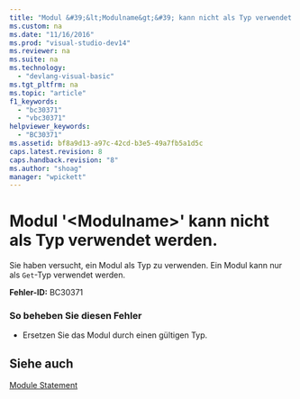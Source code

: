 ```yaml
---
title: "Modul &#39;&lt;Modulname&gt;&#39; kann nicht als Typ verwendet werden."
ms.custom: na
ms.date: "11/16/2016"
ms.prod: "visual-studio-dev14"
ms.reviewer: na
ms.suite: na
ms.technology: 
  - "devlang-visual-basic"
ms.tgt_pltfrm: na
ms.topic: "article"
f1_keywords: 
  - "bc30371"
  - "vbc30371"
helpviewer_keywords: 
  - "BC30371"
ms.assetid: bf8a9d13-a97c-42cd-b3e5-49a7fb5a1d5c
caps.latest.revision: 8
caps.handback.revision: "8"
ms.author: "shoag"
manager: "wpickett"
---
```

# Modul &#39;&lt;Modulname&gt;&#39; kann nicht als Typ verwendet werden.
Sie haben versucht, ein Modul als Typ zu verwenden. Ein Modul kann nur als `Get`\-Typ verwendet werden.  
  
 **Fehler\-ID:** BC30371  
  
### So beheben Sie diesen Fehler  
  
-   Ersetzen Sie das Modul durch einen gültigen Typ.  
  
## Siehe auch  
 [Module Statement](../Topic/Module%20Statement.md)